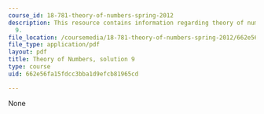 ```yaml
---
course_id: 18-781-theory-of-numbers-spring-2012
description: This resource contains information regarding theory of numbers, solution
  9.
file_location: /coursemedia/18-781-theory-of-numbers-spring-2012/662e56fa15fdcc3bba1d9efcb81965cd_MIT18_781S12_pset9sol.pdf
file_type: application/pdf
layout: pdf
title: Theory of Numbers, solution 9
type: course
uid: 662e56fa15fdcc3bba1d9efcb81965cd

---
```

None
